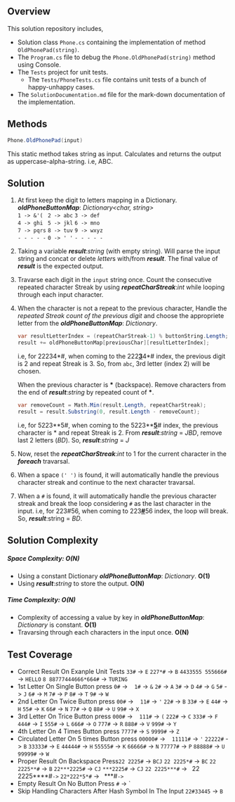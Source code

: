 ## Overview
This solution repository includes,
- Solution class `Phone.cs` containing the implementation of method `OldPhonePad(string)`.
- The `Program.cs` file to debug the `Phone.OldPhonePad(string)` method using Console.
- The `Tests` project for unit tests.
    - The `Tests/PhoneTests.cs` file contains unit tests of a bunch of happy-unhappy cases.
- The `SolutionDocumentation.md` file for the mark-down documentation of the implementation.

## Methods
```cs
Phone.OldPhonePad(input)
```
This static method takes string as input. Calculates and returns the output as uppercase-alpha-string. i.e, ABC.

## Solution
1. At first keep the digit to letters mapping in a Dictionary.
    ***oldPhoneButtonMap***: *Dictionary<char, string>*  <br>
    `1 -> &'( ` `2 -> abc` `3 -> def ` <br>
    `4 -> ghi ` `5 -> jkl` `6 -> mno ` <br>
    `7 -> pqrs` `8 -> tuv` `9 -> wxyz` <br>
    `- - - - -` `0 -> ' '` `- - - - -` <br>

2. Taking a variable ***result***:*string* (with empty string). 
Will parse the input string and concat or delete *letter*s with/from ***result***. 
The final value of ***result*** is the expected output.

3. Travarse each digit in the `input` string once. 
    Count the consecutive repeated character Streak by using ***repeatCharStreak***:*int* while looping through each input character.
4. When the character is not a repeat to the previous character,
    Handle the *repeated Streak count of the previous digit* and choose the appropriete letter from the ***oldPhoneButtonMap***: *Dictionary*.
    ```cs
    var resultLetterIndex = (repeatCharStreak-1) % buttonString.Length;
    result += oldPhoneButtonMap[previousChar][resultLetterIndex];
    ```
    i.e, for 22234\*#, when coming to the 222<u>**3**</u>4\*# index, the previous digit is 2 and repeat Streak is 3. So, from `abc`, 3rd letter (index 2) will be chosen.

    When the previous character is <b>\*</b> (backspace). Remove characters from the end of ***result***:*string* by repeated count of <b>\*</b>.
    ```cs
    var removeCount = Math.Min(result.Length, repeatCharStreak);
    result = result.Substring(0, result.Length - removeCount);
    ```
    i.e, for 5223\*\*5#, when coming to the 5223\*\*<u><b>5</b></u># index, the previous character is * and repeat Streak is 2. From ***result***:*string* = *JBD*, remove last 2 letters (*BD*). So, ***result***:*string* = *J*
5. Now, reset the ***repeatCharStreak***:*int* to 1 for the current character in the ***foreach*** travarsal.
6. When a space `(' ')` is found, it will automatically handle the previous character streak and continue to the next character travarsal.
7. When a `#` is found, it will automatically handle the previous character streak and break the loop considering `#` as the last character in the input.
i.e, for 223#56, when coming to 223<u>**#**</U>56 index, the loop will break. So, ***result***:string = *BD*.

## Solution Complexity
##### Space Complexity: O(N) 
- Using a constant Dictionary ***oldPhoneButtonMap***: *Dictionary*. **O(1)**
- Using ***result***:*string* to store the output. **O(N)**
##### Time Complexity: O(N)
- Complexity of accessing a value by key in ***oldPhoneButtonMap***: *Dictionary* is constant. **O(1)**
- Travarsing through each characters in the input once. **O(N)**

## Test Coverage
* Correct Result On Exanple Unit Tests
    `33#` -> `E`
    `227*#` -> `B`
    `4433555 555666#` -> `HELLO`
    `8 88777444666*664#` -> `TURING`
* 1st Letter On Single Button press
    `0#` -> ` `
    `1#` -> `&`
    `2#` -> `A`
    `3#` -> `D`
    `4#` -> `G`
    `5#` -> `J`
    `6#` -> `M`
    `7#` -> `P`
    `8#` -> `T`
    `9#` -> `W`
* 2nd Letter On Twice Button press
    `00#` -> ` `
    `11#` -> `'`
    `22#` -> `B`
    `33#` -> `E`
    `44#` -> `H`
    `55#` -> `K`
    `66#` -> `N`
    `77#` -> `Q`
    `88#` -> `U`
    `99#` -> `X`
* 3rd Letter On Trice Button press
    `000#` -> ` `
    `111#` -> `(`
    `222#` -> `C`
    `333#` -> `F`
    `444#` -> `I`
    `555#` -> `L`
    `666#` -> `O`
    `777#` -> `R`
    `888#` -> `V`
    `999#` -> `Y`
* 4th Letter On 4 Times Button press
    `7777#` -> `S`
    `9999#` -> `Z`
* Circulated Letter On 5 times Button press
    `00000#` -> ` `
    `11111#` -> `'`
    `22222#` -> `B`
    `33333#` -> `E`
    `44444#` -> `H`
    `55555#` -> `K`
    `66666#` -> `N`
    `77777#` -> `P`
    `88888#` -> `U`
    `99999#` -> `W`
* Proper Result On Backspace Press`22 2225#` -> `BCJ`
    `22 2225*#` -> `BC`
    `22 2225**#` -> `B`
    `22***2225#` -> `CJ`
    `***2225#` -> `CJ`
    `22 2225***#` -> `
    `22 2225****#` -> `
    `22*222*5*#` -> `
    `***#` -> `
* Empty Result On No Button Press
    `#` -> `
* Skip Handling Characters After Hash Symbol In The Input
    `22#33445` -> `B`

